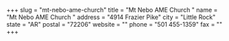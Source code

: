 +++
slug = "mt-nebo-ame-church"
title = "Mt Nebo AME Church "
name = "Mt Nebo AME Church "
address = "4914 Frazier Pike"
city = "Little Rock"
state = "AR"
postal = "72206"
website = ""
phone = "501 455-1359"
fax = ""
+++
